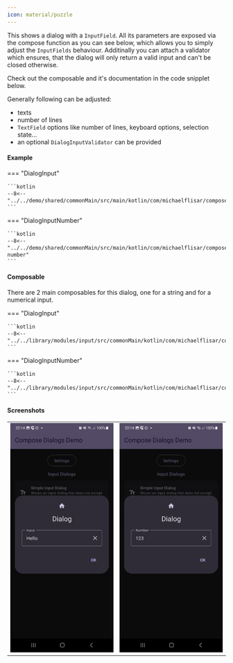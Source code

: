 ```yaml
---
icon: material/puzzle
---
```


This shows a dialog with a `InputField`. All its parameters are exposed via the compose function as you can see below, which allows you to simply adjust the `InputFields` behaviour. Additinally you can attach a validator which ensures, that the dialog will only return a valid input and can't be closed otherwise.

Check out the composable and it's documentation in the code snipplet below.

Generally following can be adjusted:

* texts
* number of lines
* `TextField` options like number of lines, keyboard options, selection state...
* an optional `DialogInputValidator` can be provided

#### Example

=== "DialogInput"

    ```kotlin
    --8<-- "../../demo/shared/commonMain/src/main/kotlin/com/michaelflisar/composedialogs/demo/demos/InputDemos.kt:demo"
    ```

=== "DialogInputNumber"

    ```kotlin
    --8<-- "../../demo/shared/commonMain/src/main/kotlin/com/michaelflisar/composedialogs/demo/demos/InputDemos.kt:demo-number"
    ```
	
#### Composable

There are 2 main composables for this dialog, one for a string and for a numerical input.

=== "DialogInput"

    ```kotlin
    --8<-- "../../library/modules/input/src/commonMain/kotlin/com/michaelflisar/composedialogs/dialogs/input/DialogInput.kt:constructor"
    ```

=== "DialogInputNumber"

    ```kotlin
    --8<-- "../../library/modules/input/src/commonMain/kotlin/com/michaelflisar/composedialogs/dialogs/input/DialogInputNumber.kt:constructor"
    ```

#### Screenshots

| |                                                     |
|-|-----------------------------------------------------|
| ![Screenshot](../screenshots/input/demo_input1.jpg) | ![Screenshot](../screenshots/input/demo_input2.jpg) |